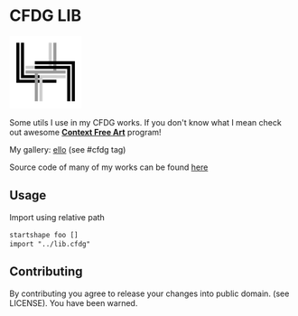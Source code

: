 # CFDG LIB
![icon](icon.png)

Some utils I use in my CFDG works. If you don't know what I mean check out
awesome [**Context Free Art**](https://www.contextfreeart.org/) program!

My gallery: [ello](https://ello.co/teddydd) (see #cfdg tag)

Source code of many of my works can be found [here](https://gitlab.com/TeddyDD/cfdg-projects)

## Usage

Import using relative path

```
startshape foo []
import "../lib.cfdg"
```

## Contributing

By contributing you agree to release your changes into public domain. (see
LICENSE). You have been warned.
